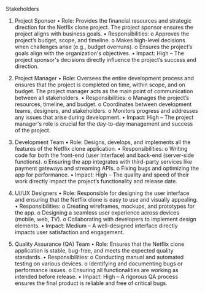 Stakeholders

1. Project Sponsor
•	Role: Provides the financial resources and strategic direction for the Netflix clone project. The project sponsor ensures the project aligns with business goals.
•	Responsibilities:
o	Approves the project’s budget, scope, and timeline.
o	Makes high-level decisions when challenges arise (e.g., budget overruns).
o	Ensures the project’s goals align with the organization's objectives.
•	Impact: High – The project sponsor's decisions directly influence the project’s success and direction.

2. Project Manager
•	Role: Oversees the entire development process and ensures that the project is completed on time, within scope, and on budget. The project manager acts as the main point of communication between all stakeholders.
•	Responsibilities:
o	Manages the project’s resources, timeline, and budget.
o	Coordinates between development teams, designers, and stakeholders.
o	Monitors progress and addresses any issues that arise during development.
•	Impact: High – The project manager's role is crucial for the day-to-day management and success of the project.

3. Development Team
•	Role: Designs, develops, and implements all the features of the Netflix clone application.
•	Responsibilities:
o	Writing code for both the front-end (user interface) and back-end (server-side functions).
o	Ensuring the app integrates with third-party services like payment gateways and streaming APIs.
o	Fixing bugs and optimizing the app for performance.
•	Impact: High – The quality and speed of their work directly impact the project’s functionality and release date.

4. UI/UX Designers
•	Role: Responsible for designing the user interface and ensuring that the Netflix clone is easy to use and visually appealing.
•	Responsibilities:
o	Creating wireframes, mockups, and prototypes for the app.
o	Designing a seamless user experience across devices (mobile, web, TV).
o	Collaborating with developers to implement design elements.
•	Impact: Medium – A well-designed interface directly impacts user satisfaction and engagement.

5. Quality Assurance (QA) Team
•	Role: Ensures that the Netflix clone application is stable, bug-free, and meets the expected quality standards.
•	Responsibilities:
o	Conducting manual and automated testing on various devices.
o	Identifying and documenting bugs or performance issues.
o	Ensuring all functionalities are working as intended before release.
•	Impact: High – A rigorous QA process ensures the final product is reliable and free of critical bugs.
